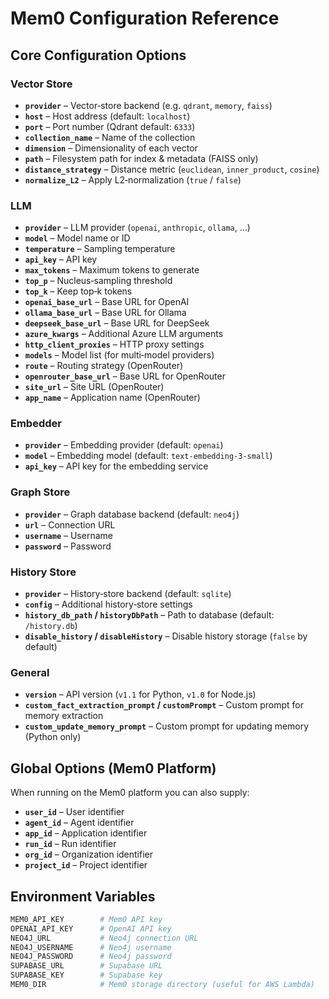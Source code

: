 # Mem0 Configuration Reference

## Core Configuration Options

### Vector Store

- **`provider`** – Vector‑store backend (e.g. `qdrant`, `memory`, `faiss`)
- **`host`** – Host address (default: `localhost`)
- **`port`** – Port number (Qdrant default: `6333`)
- **`collection_name`** – Name of the collection
- **`dimension`** – Dimensionality of each vector
- **`path`** – Filesystem path for index & metadata (FAISS only)
- **`distance_strategy`** – Distance metric (`euclidean`, `inner_product`, `cosine`)
- **`normalize_L2`** – Apply L2‑normalization (`true` / `false`)

### LLM

- **`provider`** – LLM provider (`openai`, `anthropic`, `ollama`, …)
- **`model`** – Model name or ID
- **`temperature`** – Sampling temperature
- **`api_key`** – API key
- **`max_tokens`** – Maximum tokens to generate
- **`top_p`** – Nucleus‑sampling threshold
- **`top_k`** – Keep top‑k tokens
- **`openai_base_url`** – Base URL for OpenAI
- **`ollama_base_url`** – Base URL for Ollama
- **`deepseek_base_url`** – Base URL for DeepSeek
- **`azure_kwargs`** – Additional Azure LLM arguments
- **`http_client_proxies`** – HTTP proxy settings
- **`models`** – Model list (for multi‑model providers)
- **`route`** – Routing strategy (OpenRouter)
- **`openrouter_base_url`** – Base URL for OpenRouter
- **`site_url`** – Site URL (OpenRouter)
- **`app_name`** – Application name (OpenRouter)

### Embedder

- **`provider`** – Embedding provider (default: `openai`)
- **`model`** – Embedding model (default: `text-embedding-3-small`)
- **`api_key`** – API key for the embedding service

### Graph Store

- **`provider`** – Graph database backend (default: `neo4j`)
- **`url`** – Connection URL
- **`username`** – Username
- **`password`** – Password

### History Store

- **`provider`** – History‑store backend (default: `sqlite`)
- **`config`** – Additional history‑store settings
- **`history_db_path` / `historyDbPath`** – Path to database (default: `/history.db`)
- **`disable_history` / `disableHistory`** – Disable history storage (`false` by default)

### General

- **`version`** – API version (`v1.1` for Python, `v1.0` for Node.js)
- **`custom_fact_extraction_prompt` / `customPrompt`** – Custom prompt for memory extraction
- **`custom_update_memory_prompt`** – Custom prompt for updating memory (Python only)

## Global Options (Mem0 Platform)

When running on the Mem0 platform you can also supply:

- **`user_id`** – User identifier  
- **`agent_id`** – Agent identifier  
- **`app_id`** – Application identifier  
- **`run_id`** – Run identifier  
- **`org_id`** – Organization identifier  
- **`project_id`** – Project identifier  

## Environment Variables

```bash
MEM0_API_KEY        # Mem0 API key
OPENAI_API_KEY      # OpenAI API key
NEO4J_URL           # Neo4j connection URL
NEO4J_USERNAME      # Neo4j username
NEO4J_PASSWORD      # Neo4j password
SUPABASE_URL        # Supabase URL
SUPABASE_KEY        # Supabase key
MEM0_DIR            # Mem0 storage directory (useful for AWS Lambda)
